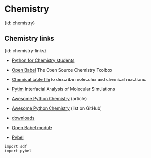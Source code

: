 # Chemistry
{id: chemistry}

## Chemistry links
{id: chemistry-links}

* [Python for Chemistry students](https://pythoninchemistry.org/)
* [Open Babel](http://openbabel.org/) The Open Source Chemistry Toolbox
* [Chemical table file](https://en.wikipedia.org/wiki/Chemical_table_file) to describe molecules and chemical reactions.
* [Pytim](https://marcello-sega.github.io/pytim/) Interfacial Analysis of Molecular Simulations

* [Awesome Python Chemistry](http://lukaszmentel.com/blog/awesome-python-chemistry/index.html) (article)
* [Awesome Python Chemistry](https://github.com/lmmentel/awesome-python-chemistry) (list on GitHub)


* [downloads](https://www.ebi.ac.uk/chebi/downloadsForward.do)
* [Open Babel module](http://openbabel.org/docs/2.3.1/UseTheLibrary/PythonDoc.html)
* [Pybel](http://openbabel.org/docs/2.3.1/UseTheLibrary/Python_Pybel.html)

```
import sdf
import pybel
```
